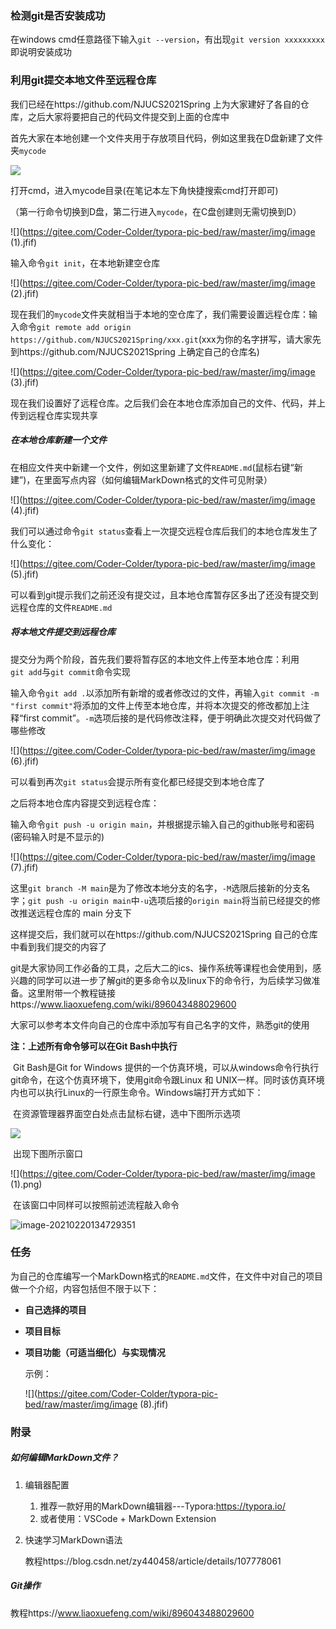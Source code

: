 ### 检测git是否安装成功

在windows cmd任意路径下输入`git --version`，有出现`git version xxxxxxxxx`即说明安装成功

### 利用git提交本地文件至远程仓库

我们已经在https://github.com/NJUCS2021Spring 上为大家建好了各自的仓库，之后大家将要把自己的代码文件提交到上面的仓库中

首先大家在本地创建一个文件夹用于存放项目代码，例如这里我在D盘新建了文件夹`mycode`

![](https://gitee.com/Coder-Colder/typora-pic-bed/raw/master/img/image.jfif)

打开cmd，进入mycode目录(在笔记本左下角快捷搜索cmd打开即可)

（第一行命令切换到D盘，第二行进入`mycode`，在C盘创建则无需切换到D）

![](https://gitee.com/Coder-Colder/typora-pic-bed/raw/master/img/image (1).jfif)

输入命令`git init`，在本地新建空仓库

![](https://gitee.com/Coder-Colder/typora-pic-bed/raw/master/img/image (2).jfif)

现在我们的`mycode`文件夹就相当于本地的空仓库了，我们需要设置远程仓库：输入命令`git remote add origin https://github.com/NJUCS2021Spring/xxx.git`(xxx为你的名字拼写，请大家先到https://github.com/NJUCS2021Spring 上确定自己的仓库名)

![](https://gitee.com/Coder-Colder/typora-pic-bed/raw/master/img/image (3).jfif)

现在我们设置好了远程仓库。之后我们会在本地仓库添加自己的文件、代码，并上传到远程仓库实现共享

##### 在本地仓库新建一个文件

在相应文件夹中新建一个文件，例如这里新建了文件`README.md`(鼠标右键“新建”)，在里面写点内容（如何编辑MarkDown格式的文件可见附录）

![](https://gitee.com/Coder-Colder/typora-pic-bed/raw/master/img/image (4).jfif)

我们可以通过命令`git status`查看上一次提交远程仓库后我们的本地仓库发生了什么变化：

![](https://gitee.com/Coder-Colder/typora-pic-bed/raw/master/img/image (5).jfif)

可以看到git提示我们之前还没有提交过，且本地仓库暂存区多出了还没有提交到远程仓库的文件`README.md`

##### 将本地文件提交到远程仓库

提交分为两个阶段，首先我们要将暂存区的本地文件上传至本地仓库：利用`git add`与`git commit`命令实现

输入命令`git add .`以添加所有新增的或者修改过的文件，再输入`git commit -m "first commit"`将添加的文件上传至本地仓库，并将本次提交的修改都加上注释“first commit”。`-m`选项后接的是代码修改注释，便于明确此次提交对代码做了哪些修改

![](https://gitee.com/Coder-Colder/typora-pic-bed/raw/master/img/image (6).jfif)

可以看到再次`git status`会提示所有变化都已经提交到本地仓库了

之后将本地仓库内容提交到远程仓库：

输入命令`git push -u origin main`，并根据提示输入自己的github账号和密码(密码输入时是不显示的)

![](https://gitee.com/Coder-Colder/typora-pic-bed/raw/master/img/image (7).jfif)

这里`git branch -M main`是为了修改本地分支的名字，`-M`选限后接新的分支名字；`git push -u origin main`中`-u`选项后接的`origin main`将当前已经提交的修改推送远程仓库的 main 分支下

这样提交后，我们就可以在https://github.com/NJUCS2021Spring 自己的仓库中看到我们提交的内容了



git是大家协同工作必备的工具，之后大二的ics、操作系统等课程也会使用到，感兴趣的同学可以进一步了解git的更多命令以及linux下的命令行，为后续学习做准备。这里附带一个教程链接https://www.liaoxuefeng.com/wiki/896043488029600



大家可以参考本文件向自己的仓库中添加写有自己名字的文件，熟悉git的使用

**注：上述所有命令够可以在Git Bash中执行**

​	Git Bash是Git for Windows 提供的一个仿真环境，可以从windows命令行执行git命令，在这个仿真环境下，使用git命令跟Linux 和 UNIX一样。同时该仿真环境内也可以执行Linux的一行原生命令。Windows端打开方式如下：

​	在资源管理器界面空白处点击鼠标右键，选中下图所示选项

![](https://gitee.com/Coder-Colder/typora-pic-bed/raw/master/img/image.png)

​	出现下图所示窗口

![](https://gitee.com/Coder-Colder/typora-pic-bed/raw/master/img/image (1).png)

​	在该窗口中同样可以按照前述流程敲入命令

![image-20210220134729351](https://gitee.com/Coder-Colder/typora-pic-bed/raw/master/img/image-20210220134729351.png)



### 任务

​	为自己的仓库编写一个MarkDown格式的`README.md`文件，在文件中对自己的项目做一个介绍，内容包括但不限于以下：

+ **自己选择的项目**

+ **项目目标**

+ **项目功能（可适当细化）与实现情况**

  示例：

  ![](https://gitee.com/Coder-Colder/typora-pic-bed/raw/master/img/image (8).jfif)

### 附录

##### 如何编辑MarkDown文件？

1. 编辑器配置

   1. 推荐一款好用的MarkDown编辑器---Typora:https://typora.io/
   2. 或者使用：VSCode + MarkDown Extension

2. 快速学习MarkDown语法

   教程https://blog.csdn.net/zy440458/article/details/107778061

##### Git操作

教程https://www.liaoxuefeng.com/wiki/896043488029600






